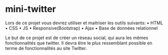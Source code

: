 # mini-twitter
Lors de ce projet vous devrez utiliser et maitriser les outils suivants:
• HTML
• CSS
• JS
• Responsive(Bootstrap) 
• Ajax
• Base de données relationnel

Le but de ce projet est de créer un réseau social, qui aura les mêmes fonctionnalités que twitter. Il devra être le plus
ressemblant possible en terme de fonctionnalités au site Twitter.
